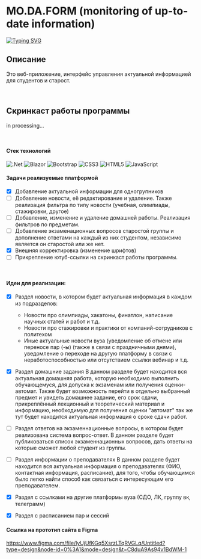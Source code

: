 # MO.DA.FORM (monitoring of up-to-date information)

[![Typing SVG](https://readme-typing-svg.demolab.com?font=Fira+Code&pause=1000&color=2AF724&random=false&width=435&lines=%D0%92%D0%B5%D0%B1-%D0%BF%D1%80%D0%B8%D0%BB%D0%BE%D0%B6%D0%B5%D0%BD%D0%B8%D0%B5+%D0%B4%D0%BB%D1%8F+%D0%B0%D0%BA%D1%82%D1%83%D0%B0%D0%BB%D1%8C%D0%BD%D0%BE%D0%B9+%D0%B8%D0%BD%D1%84%D1%8B)](https://git.io/typing-svg)
## Описание
 Это веб-приложение, интерфейс управления актуальной информацией для студентов и старост.

 <br/>

## Скринкаст работы программы

in processing...
 
 <br/>
 
#### Стек технологий 
![.Net](https://img.shields.io/badge/.NET-5C2D91?style=for-the-badge&logo=.net&logoColor=white) ![Blazor](https://img.shields.io/badge/blazor-%235C2D91.svg?style=for-the-badge&logo=blazor&logoColor=white) ![Bootstrap](https://img.shields.io/badge/bootstrap-%238511FA.svg?style=for-the-badge&logo=bootstrap&logoColor=white) ![CSS3](https://img.shields.io/badge/css3-%231572B6.svg?style=for-the-badge&logo=css3&logoColor=whit) ![HTML5](https://img.shields.io/badge/html5-%23E34F26.svg?style=for-the-badge&logo=html5&logoColor=white) ![JavaScript](https://img.shields.io/badge/javascript-%23323330.svg?style=for-the-badge&logo=javascript&logoColor=%23F7DF1E)

#### Задачи реализуемые платформой 

- [x] Добавление актуальной информации для одногрупников
- [ ] Добавление новости, её редактирование и удаление. Также реализация фильтра по типу новости (учебная, олимпиады, стажировки, другое)
- [ ] Добавление, изменение и удаление домашней работы. Реализация фильтров по предметам.
- [ ] Добавление экзаменационных вопросов старостой группы и дополнение ответами на каждый из них студентом, независимо является он старостой или же нет.
- [x] Внешняя корректировка (изменение шрифтов)
- [ ] Прикрепление ютуб-ссылки на скринкаст работы программы.
<br/>

#### Идеи для реализации:

- [x] Раздел новости, в котором будет актуальная информация в каждом из подразделов:
   * Новости про олимпиады, хакатоны, финатлон, написание научных статей и работ и т.д.
   * Новости про стажировки и практики от компаний-сотрудников с политехом
   * Иные актуальные новости вуза (уведомление об отмене или переносе пар (-ы) (также в связи с праздничными днями), уведомление о переходе на другую платформу в связи с неработоспособностью или отсутствием ссылки вебинар и т.д.

- [x] Раздел домашние задания
В данном разделе будет находится вся актуальная домашняя работа, которую необходимо выполнить обучающемуся, для допуска к экзаменам или получения оценки-автомат.
Также будет возможность перейти в отдельно выбранный предмет и увидеть домашнее задание, его срок сдачи, прикреплённый лекционный и теоретический материал и информацию, необходимую для получения оценки "автомат"
так же тут будет находится актуальная информация о сроке сдачи работ.

- [ ] Раздел ответов на экзаменнационные вопросы, в котором будет реализована система вопрос-ответ.
В данном разделе будет публиковаться список экзаменнационных вопросов, дать ответы на которые сможет любой студент из группы.

- [ ] Раздел информации о преподавателях
В данном разделе будет находится вся актуальная информация о преподавателях (ФИО, контактная информация, расписание), для того, чтобы обучающимся было легко найти способ как связаться с интересующим его преподавателем.

- [x] Раздел с ссылками на другие платформы вуза (СДО, ЛК, группу вк, телеграмм)

- [x] Раздел с расписанием пар и сессий

#### Ссылка на прототип сайта в Figma

https://www.figma.com/file/lyUjUfKGq5XsrzLTqRVGLq/Untitled?type=design&node-id=0%3A1&mode=design&t=C8duA9As94v1BdWM-1
